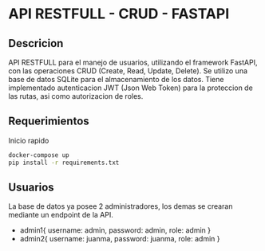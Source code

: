 # API RESTFULL - CRUD - FASTAPI
## Descricion
API RESTFULL para el manejo de usuarios, utilizando el framework FastAPI, con las operaciones CRUD (Create, Read, Update, Delete).
Se utilizo una base de datos SQLite para el almacenamiento de los datos.
Tiene implementado autenticacion JWT (Json Web Token) para la proteccion de las rutas, asi como autorizacion de roles.
## Requerimientos
Inicio rapido
```bash
docker-compose up
pip install -r requirements.txt
```

## Usuarios
La base de datos ya posee 2 administradores, los demas se crearan mediante un endpoint de la API.
- admin1{
    username: admin, 
    password: admin, 
    role: admin
}
- admin2{
    username: juanma, 
    password: juanma, 
    role: admin
}

